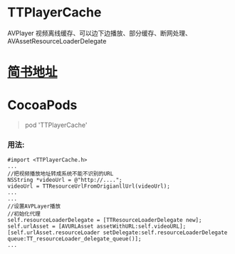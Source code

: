 # TTPlayerCache
AVPlayer 视频离线缓存、可以边下边播放、部分缓存、断网处理、AVAssetResourceLoaderDelegate

# [简书地址](http://www.jianshu.com/p/7fe8bce3d76)

# CocoaPods
  > pod  'TTPlayerCache'
  
 ### 用法:
```
#import <TTPlayerCache.h>
...
//把视频播放地址转成系统不能不识别的URL
NSString *videoUrl = @"http://....";
videoUrl = TTResourceUrlFromOrigianllUrl(videoUrl);
...
...
//设置AVPLayer播放
//初始化代理
self.resourceLoaderDelegate = [TTResourceLoaderDelegate new];
self.urlAsset = [AVURLAsset assetWithURL:self.videoURL];
[self.urlAsset.resourceLoader setDelegate:self.resourceLoaderDelegate queue:TT_resourceLoader_delegate_queue()];
...
```
